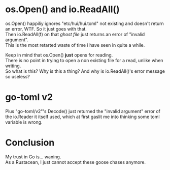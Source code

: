 # os.Open() and io.ReadAll()

os.Open() happiliy ignores "etc/hui/hui.toml" not existing and doesn't return an
error, WTF. So it just goes with that.  
Then io.ReadAll(f) on that *ghost file* just returns an error of
"invalid argument".  
This is the most retarted waste of time i have seen in quite a while.  
  
Keep in mind that os.Open() **just** opens for reading.  
There is no point in trying to open a non existing file for a read, unlike
when writing.  
So what is this? Why is this a thing? And why is io.ReadAll()'s error message so
useless?  

# go-toml v2

Plus "go-toml/v2"'s Decode() just returned the "invalid argument" error of the
io.Reader it itself used, which at first gaslit me into thinking some toml
variable is wrong.  

# Conclusion

My trust in Go is... waning.  
As a Rustacean, I just cannot accept these goose chases anymore.  

